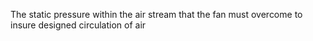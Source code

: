 ﻿The static pressure within the air stream that the fan must overcome to insure designed circulation of air
